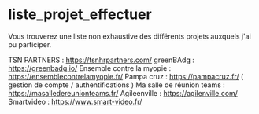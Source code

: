 # liste_projet_effectuer

Vous trouverez une liste non exhaustive des différents projets auxquels j'ai pu participer.

TSN PARTNERS : https://tsnhrpartners.com/
greenBAdg : https://greenbadg.io/
Ensemble contre la myopie : https://ensemblecontrelamyopie.fr/
Pampa cruz : https://pampacruz.fr/ ( gestion de compte / authentifications )
Ma salle de réunion teams : https://masalledereunionteams.fr/
Agileenville : https://agilenville.com/
Smartvideo : https://www.smart-video.fr/
